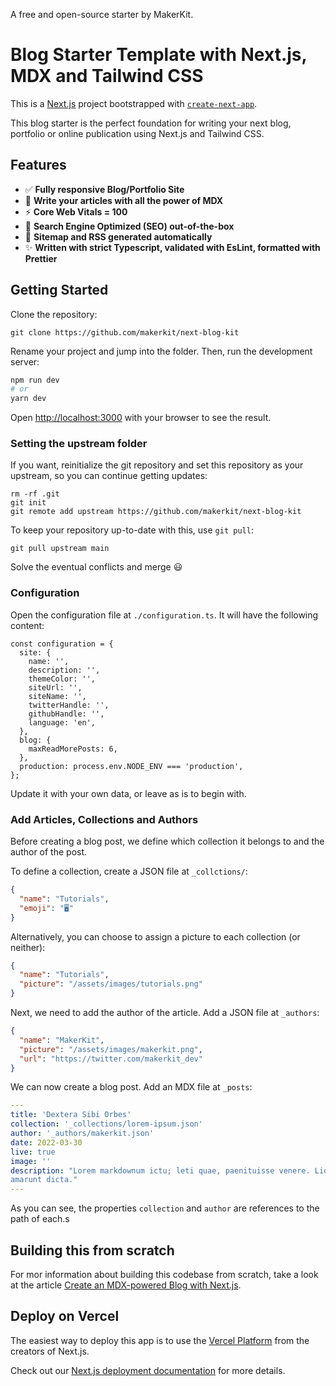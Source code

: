 A free and open-source starter by MakerKit.

# Blog Starter Template with Next.js, MDX and Tailwind CSS

This is a [Next.js](https://nextjs.org/) project bootstrapped with [`create-next-app`](https://github.com/vercel/next.js/tree/canary/packages/create-next-app).

This blog starter is the perfect foundation for writing your next blog, portfolio or online publication using Next.js and Tailwind CSS.

## Features

- ✅ **Fully responsive Blog/Portfolio Site**
- 📄 **Write your articles with all the power of MDX**
- ⚡ **Core Web Vitals = 100**
- 🚀 **Search Engine Optimized (SEO) out-of-the-box**
- 📂 **Sitemap and RSS generated automatically**
- ✨ **Written with strict Typescript, validated with EsLint, formatted with Prettier**

## Getting Started

Clone the repository:

```
git clone https://github.com/makerkit/next-blog-kit
```

Rename your project and jump into the folder. Then, run the development server:

```bash
npm run dev
# or
yarn dev
```

Open [http://localhost:3000](http://localhost:3000) with your browser to see the result.

### Setting the upstream folder

If you want, reinitialize the git repository and set this repository as your upstream, so you can continue getting updates:

```
rm -rf .git
git init
git remote add upstream https://github.com/makerkit/next-blog-kit
```

To keep your repository up-to-date with this, use `git pull`:

```
git pull upstream main 
```

Solve the eventual conflicts and merge 😃

### Configuration

Open the configuration file at `./configuration.ts`. It will have the following content:

```tsx
const configuration = {
  site: {
    name: '',
    description: '',
    themeColor: '',
    siteUrl: '',
    siteName: '',
    twitterHandle: '',
    githubHandle: '',
    language: 'en',
  },
  blog: {
    maxReadMorePosts: 6,
  },
  production: process.env.NODE_ENV === 'production',
};
```

Update it with your own data, or leave as is to begin with.

### Add Articles, Collections and Authors

Before creating a blog post, we define which collection it belongs to and the author of the post.

To define a collection, create a JSON file at `_collctions/`:

```json
{
  "name": "Tutorials",
  "emoji": "🖥️"
}
```

Alternatively, you can choose to assign a picture to each collection (or neither):

```json
{
  "name": "Tutorials",
  "picture": "/assets/images/tutorials.png"
}
```

Next, we need to add the author of the article. Add a JSON file at `_authors`:

```json
{
  "name": "MakerKit",
  "picture": "/assets/images/makerkit.png",
  "url": "https://twitter.com/makerkit_dev"
}
```

We can now create a blog post. Add an MDX file at `_posts`:

```yaml
---
title: 'Dextera Sibi Orbes'
collection: '_collections/lorem-ipsum.json'
author: '_authors/makerkit.json'
date: 2022-03-30
live: true
image: ''
description: "Lorem markdownum ictu; leti quae, paenituisse venere. Liquet praemia omne di
amarunt dicta."
---
```

As you can see, the properties `collection` and `author` are references to the path of each.s

## Building this from scratch

For mor information about building this codebase from scratch, take a look at the article [Create an MDX-powered Blog with Next.js](https://makerkit.dev/blog/tutorials/create-a-blog-mdx-nextjs).

## Deploy on Vercel

The easiest way to deploy this app is to use the [Vercel Platform](https://vercel.com/new?utm_medium=default-template&filter=next.js&utm_source=create-next-app&utm_campaign=create-next-app-readme) from the creators of Next.js.

Check out our [Next.js deployment documentation](https://nextjs.org/docs/deployment) for more details.
